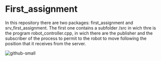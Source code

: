 # First_assignment
In this repository there are two packages: first_assignment and srv_first_assignment.
The first one contains a subfolder /src in wich thre is the program robot_controller.cpp, in wich there are the publisher and the subscriber of the process to permit to the robot to move following the position that it receives from the server.


![github-small](https://user-images.githubusercontent.com/48511957/101025417-74aaf380-356d-11eb-8549-9952303d6bf4.png)
